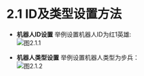# 2.1 ID及类型设置方法

- **机器人ID设置**
举例设置机器人ID为红1英雄:  
![图2.1.1](raw.githubusercontent.com/RoboMaster/RefereeSystem_Help/main/docs/s2/A5.png)

- **机器人类型设置**
举例设置机器人类型为步兵：  
![图2.1.2](raw.githubusercontent.com/RoboMaster/RefereeSystem_Help/main/docs/s2/A6.png)
